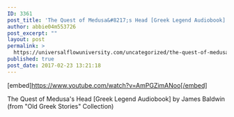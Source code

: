 ```yaml
---
ID: 3361
post_title: 'The Quest of Medusa&#8217;s Head [Greek Legend Audiobook]'
author: abbie04m553726
post_excerpt: ""
layout: post
permalink: >
  https://universalflowuniversity.com/uncategorized/the-quest-of-medusas-head-greek-legend-audiobook/
published: true
post_date: 2017-02-23 13:21:18
---
```

[embed]https://www.youtube.com/watch?v=AmPGZimANoo[/embed]<br>
<p>The Quest of Medusa's Head [Greek Legend Audiobook] by James Baldwin (from "Old Greek Stories" Collection)</p>